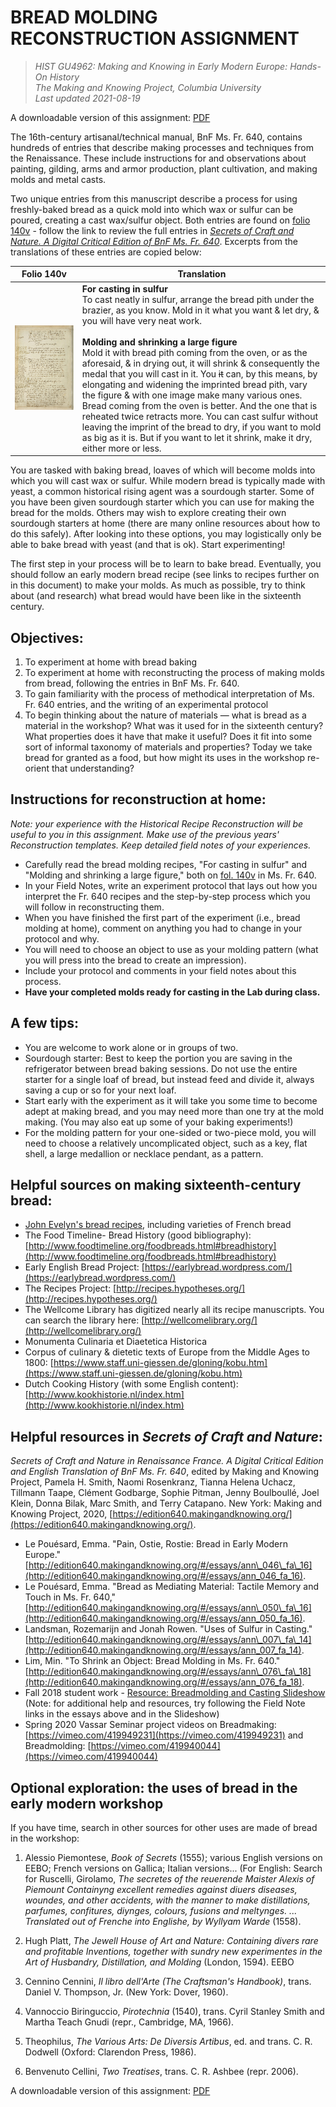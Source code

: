# BREAD MOLDING RECONSTRUCTION ASSIGNMENT

>_HIST GU4962: Making and Knowing in Early Modern Europe: Hands-On History_<br>
_The Making and Knowing Project, Columbia University_<br>
_Last updated 2021-08-19_<br>

A downloadable version of this assignment: [PDF](breadmolding_assignment_downloadable_2021.pdf)

The 16th-century artisanal/technical manual, BnF Ms. Fr. 640, contains hundreds of entries that describe making processes and techniques from the Renaissance. These include instructions for and observations about painting, gilding, arms and armor production, plant cultivation, and making molds and metal casts.

Two unique entries from this manuscript describe a process for using freshly-baked bread as a quick mold into which wax or sulfur can be poured, creating a cast wax/sulfur object. Both entries are found on [folio 140v](https://edition640.makingandknowing.org/#/folios/140v/f/140v/tl) - follow the link to review the full entries in [_Secrets of Craft and Nature. A Digital Critical Edition of BnF Ms. Fr. 640_](https://edition640.makingandknowing.org/#/). Excerpts from the translations of these entries are copied below:

| Folio 140v                                                     | Translation                                                                                                                                                                                                                                                                                                                                                                                                                                                                                                                                                                                                                                                                                                                                                                                                                |
|----------------------------------------------------------------|----------------------------------------------------------------------------------------------------------------------------------------------------------------------------------------------------------------------------------------------------------------------------------------------------------------------------------------------------------------------------------------------------------------------------------------------------------------------------------------------------------------------------------------------------------------------------------------------------------------------------------------------------------------------------------------------------------------------------------------------------------------------------------------------------------------------------|
| ![140v-breadmolding](../images/140v-breadmolding.jpg?raw=true) | **For casting in sulfur**<br>  To cast neatly in sulfur, arrange the bread pith under the brazier, as you know. Mold in it what you want & let dry, & you will have very neat work.<br> <br> **Molding and shrinking a large figure**<br>  Mold it with bread pith coming from the oven, or as the aforesaid, & in drying out, it will shrink & consequently the medal that you will cast in it. You <del>it</del> can, by this means, by elongating and widening the imprinted bread pith, vary the figure & with one image make many various ones. Bread coming from the oven is better. And the one that is reheated twice retracts more. You can cast sulfur without leaving the imprint of the bread to dry, if you want to mold as big as it is. But if you want to let it shrink, make it dry, either more or less. |

You are tasked with baking bread, loaves of which will become molds into which you will cast wax or sulfur. While modern bread is typically made with yeast, a common historical rising agent was a sourdough starter. Some of you have been given sourdough starter which you can use for making the bread for the molds. Others may wish to explore creating their own sourdough starters at home (there are many online resources about how to do this safely). After looking into these options, you may logistically only be able to bake bread with yeast (and that is ok). Start experimenting!

The first step in your process will be to learn to bake bread. Eventually, you should follow an early modern bread recipe (see links to recipes further on in this document) to make your molds. As much as possible, try to think about (and research) what bread would have been like in the sixteenth century.

## Objectives:

1. To experiment at home with bread baking
2. To experiment at home with reconstructing the process of making molds from bread, following the entries in BnF Ms. Fr. 640.
3. To gain familiarity with the process of methodical interpretation of Ms. Fr. 640 entries, and the writing of an experimental protocol
4. To begin thinking about the nature of materials — what is bread as a material in the workshop? What was it used for in the sixteenth century? What properties does it have that make it useful? Does it fit into some sort of informal taxonomy of materials and properties? Today we take bread for granted as a food, but how might its uses in the workshop re-orient that understanding?

## Instructions for reconstruction at home:

_Note: your experience with the Historical Recipe Reconstruction will be useful to you in this assignment. Make use of the previous years&#39; Reconstruction templates. Keep detailed field notes of your experiences._

- Carefully read the bread molding recipes, &quot;For casting in sulfur&quot; and &quot;Molding and shrinking a large figure,&quot; both on [fol. 140v](https://edition640.makingandknowing.org/#/folios/140v/f/140v/tl) in Ms. Fr. 640.
- In your Field Notes, write an experiment protocol that lays out how you interpret the Fr. 640 recipes and the step-by-step process which you will follow in reconstructing them.
- When you have finished the first part of the experiment (i.e., bread molding at home), comment on anything you had to change in your protocol and why.
- You will need to choose an object to use as your molding pattern (what you will press into the bread to create an impression).
- Include your protocol and comments in your field notes about this process.
- **Have your completed molds ready for casting in the Lab during class.**

## A few tips:

- You are welcome to work alone or in groups of two.
- Sourdough starter: Best to keep the portion you are saving in the refrigerator between bread baking sessions. Do not use the entire starter for a single loaf of bread, but instead feed and divide it, always saving a cup or so for your next loaf. 
- Start early with the experiment as it will take you some time to become adept at making bread, and you may need more than one try at the mold making. (You may also eat up some of your baking experiments!)
- For the molding pattern for your one-sided or two-piece mold, you will need to choose a relatively uncomplicated object, such as a key, flat shell, a large medallion or necklace pendant, as a pattern.

## Helpful sources on making sixteenth-century bread:

- [John Evelyn&#39;s bread recipes](breadmolding_evelyn-john_bread-recipes.pdf), including varieties of French bread
- The Food Timeline- Bread History (good bibliography): [http://www.foodtimeline.org/foodbreads.html#breadhistory](http://www.foodtimeline.org/foodbreads.html#breadhistory)
- Early English Bread Project: [https://earlybread.wordpress.com/](https://earlybread.wordpress.com/)
- The Recipes Project: [http://recipes.hypotheses.org/](http://recipes.hypotheses.org/)
- The Wellcome Library has digitized nearly all its recipe manuscripts. You can search the library here: [http://wellcomelibrary.org/](http://wellcomelibrary.org/)
- Monumenta Culinaria et Diaetetica Historica
- Corpus of culinary &amp; dietetic texts of Europe from the Middle Ages to 1800: [https://www.staff.uni-giessen.de/gloning/kobu.htm](https://www.staff.uni-giessen.de/gloning/kobu.htm)
- Dutch Cooking History (with some English content): [http://www.kookhistorie.nl/index.htm](http://www.kookhistorie.nl/index.htm)

## Helpful resources in _Secrets of Craft and Nature_:

_Secrets of Craft and Nature in Renaissance France. A Digital Critical Edition and English Translation of BnF Ms. Fr. 640_, edited by Making and Knowing Project, Pamela H. Smith, Naomi Rosenkranz, Tianna Helena Uchacz, Tillmann Taape, Clément Godbarge, Sophie Pitman, Jenny Boulboullé, Joel Klein, Donna Bilak, Marc Smith, and Terry Catapano. New York: Making and Knowing Project, 2020, [https://edition640.makingandknowing.org/](https://edition640.makingandknowing.org/).

- Le Pouésard, Emma. &quot;Pain, Ostie, Rostie: Bread in Early Modern Europe.&quot; [http://edition640.makingandknowing.org/#/essays/ann\_046\_fa\_16](http://edition640.makingandknowing.org/#/essays/ann_046_fa_16).
- Le Pouésard, Emma. &quot;Bread as Mediating Material: Tactile Memory and Touch in Ms. Fr. 640,&quot; [http://edition640.makingandknowing.org/#/essays/ann\_050\_fa\_16](http://edition640.makingandknowing.org/#/essays/ann_050_fa_16).
- Landsman, Rozemarijn and Jonah Rowen. &quot;Uses of Sulfur in Casting.&quot; [http://edition640.makingandknowing.org/#/essays/ann\_007\_fa\_14](http://edition640.makingandknowing.org/#/essays/ann_007_fa_14).
- Lim, Min. &quot;To Shrink an Object: Bread Molding in Ms. Fr. 640.&quot; [http://edition640.makingandknowing.org/#/essays/ann\_076\_fa\_18](http://edition640.makingandknowing.org/#/essays/ann_076_fa_18).
- Fall 2018 student work - [Resource: Breadmolding and Casting Slideshow](breadmolding_resource-breadmolding-and-casting-slideshow.pdf) (Note: for additional help and resources, try following the Field Note links in the essays above and in the Slideshow)
- Spring 2020 Vassar Seminar project videos on Breadmaking: [https://vimeo.com/419949231](https://vimeo.com/419949231) and Breadmolding: [https://vimeo.com/419940044](https://vimeo.com/419940044)

## Optional exploration: the uses of bread in the early modern workshop

If you have time, search in other sources for other uses are made of bread in the workshop:

1. Alessio Piemontese, _Book of Secrets_ (1555); various English versions on EEBO; French versions on Gallica; Italian versions... (For English: Search for Ruscelli, Girolamo, _The secretes of the reuerende Maister Alexis of Piemount Containyng excellent remedies against diuers diseases, woundes, and other accidents, with the manner to make distillations, parfumes, confitures, diynges, colours, fusions and meltynges. ... Translated out of Frenche into Englishe, by Wyllyam Warde_ (1558).

2. Hugh Platt, _The Jewell House of Art and Nature: Containing divers rare and profitable Inventions, together with sundry new experimentes in the Art of Husbandry, Distillation, and Molding_ (London, 1594). EEBO

3. Cennino Cennini, _Il libro dell&#39;Arte (The Craftsman&#39;s Handbook)_, trans. Daniel V. Thompson, Jr. (New York: Dover, 1960).

4. Vannoccio Biringuccio, _Pirotechnia_ (1540), trans. Cyril Stanley Smith and Martha Teach Gnudi (repr., Cambridge, MA, 1966).

5. Theophilus, _The Various Arts: De Diversis Artibus_, ed. and trans. C. R. Dodwell (Oxford: Clarendon Press, 1986).

6. Benvenuto Cellini, _Two Treatises_, trans. C. R. Ashbee (repr. 2006).

A downloadable version of this assignment: [PDF](breadmolding_assignment_downloadable_2021.pdf)
